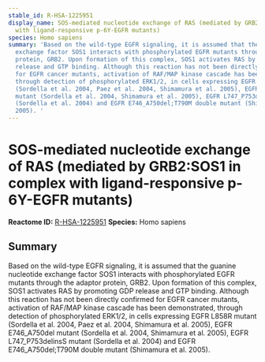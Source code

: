 ```yaml
---
stable_id: R-HSA-1225951
display_name: SOS-mediated nucleotide exchange of RAS (mediated by GRB2:SOS1 in complex
  with ligand-responsive p-6Y-EGFR mutants)
species: Homo sapiens
summary: 'Based on the wild-type EGFR signaling, it is assumed that the guanine nucleotide
  exchange factor SOS1 interacts with phosphorylated EGFR mutants through the adaptor
  protein, GRB2. Upon formation of this complex, SOS1 activates RAS by promoting GDP
  release and GTP binding. Although this reaction has not been directly confirmed
  for EGFR cancer mutants, activation of RAF/MAP kinase cascade has been demonstrated,
  through detection of phosphorylated ERK1/2, in cells expressing EGFR L858R mutant
  (Sordella et al. 2004, Paez et al. 2004, Shimamura et al. 2005), EGFR E746_A750del
  mutant (Sordella et al. 2004, Shimamura et al. 2005), EGFR L747_P753delinsS mutant
  (Sordella et al. 2004) and EGFR E746_A750del;T790M double mutant (Shimamura et al.
  2005). '
---
```


# SOS-mediated nucleotide exchange of RAS (mediated by GRB2:SOS1 in complex with ligand-responsive p-6Y-EGFR mutants)
**Reactome ID:** [R-HSA-1225951](https://reactome.org/content/detail/R-HSA-1225951)
**Species:** Homo sapiens

## Summary

Based on the wild-type EGFR signaling, it is assumed that the guanine nucleotide exchange factor SOS1 interacts with phosphorylated EGFR mutants through the adaptor protein, GRB2. Upon formation of this complex, SOS1 activates RAS by promoting GDP release and GTP binding. Although this reaction has not been directly confirmed for EGFR cancer mutants, activation of RAF/MAP kinase cascade has been demonstrated, through detection of phosphorylated ERK1/2, in cells expressing EGFR L858R mutant (Sordella et al. 2004, Paez et al. 2004, Shimamura et al. 2005), EGFR E746_A750del mutant (Sordella et al. 2004, Shimamura et al. 2005), EGFR L747_P753delinsS mutant (Sordella et al. 2004) and EGFR E746_A750del;T790M double mutant (Shimamura et al. 2005). 
